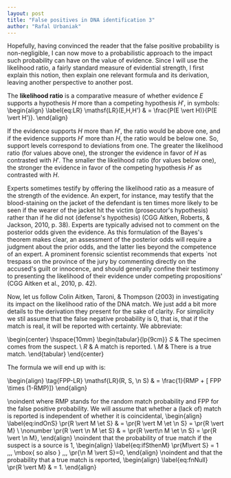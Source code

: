```yaml
---
layout: post
title: "False positives in DNA identification 3"
author: "Rafal Urbaniak"
---
```




Hopefully, having convinced the reader that the false positive probability is non-negligible, I can now move to a probabilistic approach to the impact such probability can have on the value of evidence. Since I will use the likelihood ratio, a fairly standard measure of evidential strength, I first explain this notion, then explain one relevant formula and its derivation, leaving another perspective to another post.


The **likelihood ratio** is a comparative measure of whether evidence $E$ supports a hypothesis $H$ more than a competing hypothesis $H'$, in symbols:
\begin{align}
\label{eq:LR}
\mathsf{LR}(E,H,H') & = \frac{P(E \vert H)}{P(E \vert H')}.
\end{align}


If the evidence supports $H$ more than $H'$, the ratio would be above one, and if the evidence supports $H'$ more than $H$, the ratio would be below one.  So, support levels correspond to deviations from one.  The greater the likelihood ratio (for values above one), the stronger the evidence in favor of $H$ as contrasted with $H'$. The smaller the likelihood ratio (for values below one), the stronger the evidence in favor of the competing hypothesis $H'$ as contrasted with $H$.


Experts sometimes testify by offering the likelihood ratio as a measure of the strength of the evidence. An expert, for instance, may testify that the blood-staining on the jacket of the defendant is ten times more likely to be seen if the wearer of the jacket hit the victim (prosecutor's hypothesis) rather than if he did not (defense's hypothesis) (CGG Aitken, Roberts, & Jackson, 2010, p. 38). Experts are typically advised not to comment on the posterior odds given the evidence. As this formulation of the Bayes's theorem makes clear, an assessment of the posterior odds will require a judgment about the prior odds, and the latter lies beyond the competence of an expert. A prominent forensic scientist recommends that experts \`not trespass on the province of the jury by commenting directly on the accused's guilt or innocence, and should generally confine their testimony to presenting the likelihood of their evidence under competing propositions' (CGG Aitken et al., 2010, p. 42).


Now, let us follow Colin Aitken, Taroni, & Thompson (2003) in investigating its impact on the likelihood ratio of the DNA match. We just add a bit more details to the derivation they present for the sake of clarity. For simplicity we stil assume that the false negative probability is 0, that is, that if the match is real, it will be reported with certainty. We abbreviate:

\begin{center} \hspace{10mm}
\begin{tabular}{lp{9cm}}
$S$ & The specimen comes from the suspect. \\
$R$ & A match is reported. \\
$M$ & There is a true match.
\end{tabular}
\end{center}


The formula we will end up with is:

\begin{align}
\tag{FPP-LR} \mathsf{LR}(R, S, \n S) & = \frac{1}{RMP + [ FPP \times (1-RMP)]}
\end{align}

\noindent where RMP stands for the random match probability and FPP for the false positive probability. We will assume that whether a (lack of) match is reported is independent of whether it is coincidental,
\begin{align}
\label{eq:indOnS}
\pr{R \vert M \et S} & = \pr{R \vert M \et \n S} = \pr{R \vert M}
\\ \nonumber
\pr{R \vert \n M \et S} & = \pr{R \vert\n M \et \n S} = \pr{R \vert \n M},
\end{align}
\noindent  that the probability of true match if the suspect is a source is 1,
\begin{align}
\label{eq:ifSthenM}
\pr{M\vert S} = 1  \,\,\, \mbox{ so also } \,\,\, \pr{\n M \vert S}=0,
\end{align}
\noindent and that the probability that a true match is reported,
\begin{align}
\label{eq:fnNull}
\pr{R \vert M} & = 1.
\end{align}
